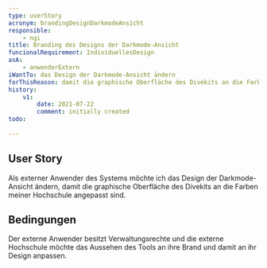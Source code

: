 ```yaml
---
type: userStory
acronym: brandingDesignDarkmodeAnsicht
responsible:
	- ngi
title: Branding des Designs der Darkmode-Ansicht
funcionalRequirement: IndividuellesDesign
asA: 
    - anwenderExtern
iWantTo: das Design der Darkmode-Ansicht ändern
forThisReason: damit die graphische Oberfläche des Divekits an die Farben meiner Hochschule angepasst sind
history:
	v1:
		date: 2021-07-22
		comment: initially created
todo:
	
---
```


## User Story
Als externer Anwender des Systems möchte ich das Design der Darkmode-Ansicht ändern, damit die graphische Oberfläche des Divekits an die Farben meiner Hochschule angepasst sind.

## Bedingungen
Der externe Anwender besitzt Verwaltungsrechte und die externe Hochschule möchte das Aussehen des Tools an ihre Brand und damit an ihr Design anpassen.